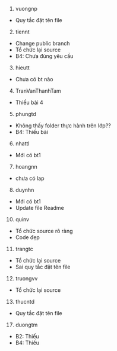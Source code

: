 1. vuongnp
- Quy tắc đặt tên file
2. tiennt
- Change public branch
- Tổ chức lại source
- B4: Chưa đúng yêu cầu
3. hieutt
- Chưa có bt nào <check>
4. TranVanThanhTam
- Thiếu bài 4
5. phungtd 
- Không thấy folder thực hành trên lớp??
- B4: Thiếu bài 
6. nhattl
- Mới có bt1
7. hoangnn
- chưa có lap <debt>
8. duynhn
- Mới có bt1
- Update file Readme <check>
10. quinv
- Tổ chức source rõ ràng
- Code đẹp
11. trangtc
- Tổ chức lại source <check>
- Sai quy tắc đặt tên file 
12. truongvv
- Tổ chức lại source <check>

13. thucntd
- Quy tắc đặt tên file
17. duongtm
- B2: Thiếu
- B4: Thiếu